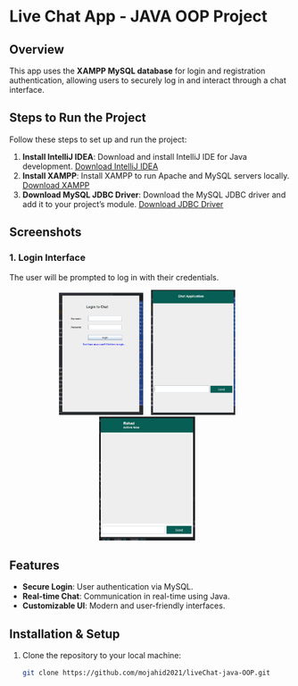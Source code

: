 # Live Chat App - JAVA OOP Project

## Overview
This app uses the **XAMPP MySQL database** for login and registration authentication, allowing users to securely log in and interact through a chat interface.

## Steps to Run the Project

Follow these steps to set up and run the project:

1. **Install IntelliJ IDEA**: Download and install IntelliJ IDE for Java development. [Download IntelliJ IDEA](https://www.jetbrains.com/idea/download/)
2. **Install XAMPP**: Install XAMPP to run Apache and MySQL servers locally. [Download XAMPP](https://www.apachefriends.org/download.html)
3. **Download MySQL JDBC Driver**: Download the MySQL JDBC driver and add it to your project’s module. [Download JDBC Driver](https://dev.mysql.com/downloads/connector/j/)

## Screenshots

### 1. Login Interface
The user will be prompted to log in with their credentials.

<div align="center">
  <img src="screenshoots/ss1.png" width="30%" style="margin-right: 10px;">
  <img src="screenshoots/ss2.png" width="30%" style="margin-right: 10px;">
  <img src="screenshoots/ss3.png" width="34%" style="margin-right: 10px;">
</div>

## Features

- **Secure Login**: User authentication via MySQL.
- **Real-time Chat**: Communication in real-time using Java.
- **Customizable UI**: Modern and user-friendly interfaces.

## Installation & Setup

1. Clone the repository to your local machine:
   ```bash
   git clone https://github.com/mojahid2021/liveChat-java-OOP.git


